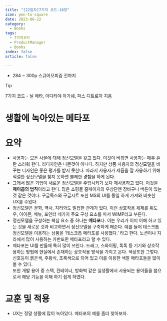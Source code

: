 ```yaml
---
title: "[22일차]7가지 코드-16장"
icon: pen-to-square
date: 2023-06-22
category:
  - Books
tags:
  - 7가지코드
  - ProductManager
  - Books
index: false
article: false

---
```

- 284 ~ 300p 스큐어모피즘 전까지

<!-- more -->

>[!tip]
>7가지 코드 - 닐 메타, 아디티야 아가쉐, 파스 디트로자 지음


# 생활에 녹아있는 메타포

# 요약

- 사용자는 모든 사물에 대해 정신모델을 갖고 있다. 이것이 바뀌면 사용자는 매우 혼란 스러워 한다. 리디자인은 나쁜것이 아니다. 하지만 상품 사용자의 정신모델을 바꾸는 디자인은 좋은 평가를 받지 못한다. 
따라서 사용자가 제품을 잘 사용하기 위해 적절한 정신모델을 찾지 못하면 불쾌한 경험을 하게 된다.
- 그래서 많은 기업이 새로운 정신모델을 주입시키기 보다 재사용하고 있다. 이것을 **제이콥의 법칙**이라고 한다. 많은 쇼핑몰 홈페이지의 우상단엔 장바구니 버튼이 있는 것 같은 것이다. 구글독스와 구글시트 또한 MS의 UI를 동일 하게 가져와 비슷한 UX를 주었다.
- 정신모델은 문화, 역사, 지리와도 밀접한 관계가 있다. 
이런 상호작용 체제를 위도우, 아이콘, 메뉴, 포인터 네가지 주요 구성 요소를 따서 WIMP라고 부른다.
- 정신모델을 구성하는 핵심 요소 중 하나는 **메타포**다. 이는 우리가 이미 이해 하고 있는 것을 새로운 것과 비교하면서 정신모델을 구축하게 해준다. 예를 들어 데스크톱 정신모델을 이용하는 상품을 ‘데스크톱 메타포를 사용했다.’ 라고 한다. 
노션이나 지라에서 많이 사용하는 카반또한 메타포라고 할 수 있다.
- 메타포는 UI를 만들때 특히 많이 쓰인다. 드래그, 스와이핑, 톡톡 등 기기와 상호작용하는 방법에 현실에서 존재하는 상호작용 방식을 가지고 온다. 
색상또한 그렇다. 신호등이 붉은색, 주황식, 초록색으로 되어 있고 이를 이용한 색깔 메타포들을 많이 볼 수 있다.    
또한 개발 용어 중 스택, 컨테이너, 방화벽 같은 실생활에서 사용되는 용어들을 씀으로서 해당 기능을 이해 하기 쉽게 하였다.

# 교훈 및 적용

- UX는 정말 생활에 많이 녹아있다. 메타포의 예를 좀더 찾아보자.
